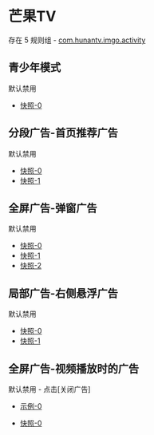 # 芒果TV

存在 5 规则组 - [com.hunantv.imgo.activity](/src/apps/com.hunantv.imgo.activity.ts)

## 青少年模式

默认禁用

- [快照-0](https://i.gkd.li/import/12832447)

## 分段广告-首页推荐广告

默认禁用

- [快照-0](https://i.gkd.li/import/12472616)
- [快照-1](https://i.gkd.li/import/12472615)

## 全屏广告-弹窗广告

默认禁用

- [快照-0](https://i.gkd.li/import/12818464)
- [快照-1](https://i.gkd.li/import/12818528)
- [快照-2](https://i.gkd.li/import/13761169)

## 局部广告-右侧悬浮广告

默认禁用

- [快照-0](https://i.gkd.li/import/12818430)
- [快照-1](https://i.gkd.li/import/12818481)

## 全屏广告-视频播放时的广告

默认禁用 - 点击[关闭广告]

- [示例-0](https://m.gkd.li/57941037/386d0906-f81f-43d2-af7f-adc3ab0ea5a6)

- [快照-0](https://i.gkd.li/import/14322017)
